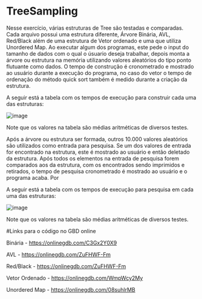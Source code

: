 # TreeSampling
 
 Nesse exercício, várias estruturas de Tree são testadas e comparadas. Cada arquivo possui uma estrutura diferente, Árvore Binária, AVL, Red/Black além de uma estrutura de Vetor ordenado e uma que utiliza Unordered Map. Ao executar algum dos programas, este pede o input do tamanho de dados com o qual o úsuario deseja trabalhar, depois monta a árvore ou estrutura na memória utilizando valores aleatórios do tipo ponto flutuante como dados. O tempo de construção é cronometrado e mostrado ao usuário durante a execução do programa, no caso do vetor o tempo de ordenação do método quick sort também é medido durante a criação da estrutura.   

A seguir está a tabela com os tempos de execução para construir cada uma das estruturas: 

![image](https://user-images.githubusercontent.com/84454532/197074991-fa3ea3af-ffdd-4319-ab24-c0a32080ccf9.png)

Note que os valores na tabela são médias aritméticas de diversos testes. 

Após a árvore ou estrutura ser formada, outros 10.000 valores aleatórios são utilizados como entrada para pesquisa. Se um dos valores de entrada for encontrado na estrutura, este é mostrado ao usuário e então deletado da estrutura. Após todos os elementos na entrada de pesquisa forem comparados aos da estrutura, com os encontrados sendo imprimidos e retirados, o tempo de pesquisa cronometrado é mostrado ao usuário e o programa acaba. Por 

A seguir está a tabela com os tempos de execução para pesquisa em cada uma das estruturas: 

![image](https://user-images.githubusercontent.com/84454532/197075083-e39e84ea-ecd7-479e-99dd-38ce5dc8d7fe.png)

Note que os valores na tabela são médias aritméticas de diversos testes. 

#Links para o código no GBD online

Binária - https://onlinegdb.com/C3Gx2Y0X9

AVL - https://onlinegdb.com/ZuFHWF-Fm

Red/Black - https://onlinegdb.com/ZuFHWF-Fm

Vetor Ordenado - https://onlinegdb.com/WmpWcy2My

Unordered Map - https://onlinegdb.com/08suhlrMB
